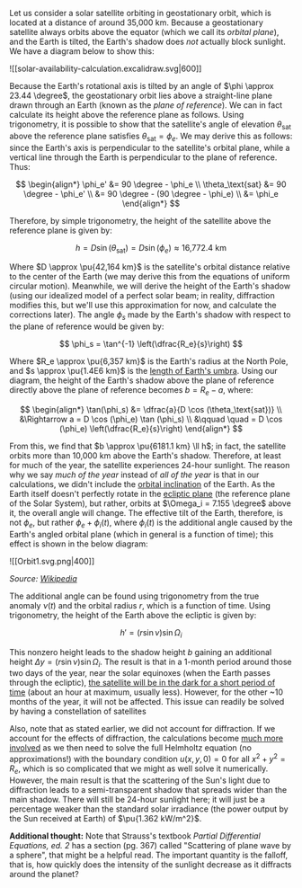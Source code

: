 Let us consider a solar satellite orbiting in geostationary orbit, which is located at a distance of around 35,000 km. Because a geostationary satellite always orbits above the equator (which we call its _orbital plane_), and the Earth is tilted, the Earth's shadow does _not_ actually block sunlight. We have a diagram below to show this:

![[solar-availability-calculation.excalidraw.svg|600]]

Because the Earth's rotational axis is tilted by an angle of $\phi \approx 23.44 \degree$, the geostationary orbit lies above a straight-line plane drawn through an Earth (known as the _plane of reference_). We can in fact calculate its height above the reference plane as follows. Using trigonometry, it is possible to show that the satellite's angle of elevation $\theta_\text{sat}$ above the reference plane satisfies $\theta_\text{sat} = \phi_e$. We may derive this as follows: since the Earth's axis is perpendicular to the satellite's orbital plane, while a vertical line through the Earth is perpendicular to the plane of reference. Thus:

$$
\begin{align*}
\phi_e' &= 90 \degree - \phi_e \\
\theta_\text{sat} &= 90 \degree - \phi_e' \\
&= 90 \degree - (90 \degree - \phi_e) \\
&= \phi_e
\end{align*}
$$

Therefore, by simple trigonometry, the height of the satellite above the reference plane is given by:

$$
h = D \sin (\theta_\text{sat}) = D \sin (\phi_e) \approx \text{16,772.4 km}
$$

Where $D \approx \pu{42,164 km}$ is the satellite's orbital distance relative to the center of the Earth (we may derive this from the equations of uniform circular motion). Meanwhile, we will derive the height of the Earth's shadow (using our idealized model of a perfect solar beam; in reality, diffraction modifies this, but we'll use this approximation for now, and calculate the corrections later). The angle $\phi_s$ made by the Earth's shadow with respect to the plane of reference would be given by:

$$
\phi_s = \tan^{-1} \left(\dfrac{R_e}{s}\right)
$$

Where $R_e \approx \pu{6,357 km}$ is the Earth's radius at the North Pole, and $s \approx \pu{1.4E6 km}$ is the [length of Earth's umbra](https://www.astronomy.ohio-state.edu/pogge.1/Ast161/Unit2/eclipses.html). Using our diagram, the height of the Earth's shadow above the plane of reference directly above the plane of reference becomes $b = R_e - a$, where:

$$
\begin{align*}
\tan(\phi_s) &= \dfrac{a}{D \cos (\theta_\text{sat})} \\
&\Rightarrow a = D \cos (\phi_e) \tan (\phi_s) \\
&\qquad \quad = D \cos (\phi_e) \left(\dfrac{R_e}{s}\right)
\end{align*}
$$

From this, we find that $b \approx \pu{6181.1 km} \ll h$; in fact, the satellite orbits more than 10,000 km above the Earth's shadow. Therefore, at least for much of the year, the satellite experiences 24-hour sunlight. The reason why we say _much of the year_ instead of _all of the year_ is that in our calculations, we didn't include the [orbital inclination](https://en.wikipedia.org/wiki/Orbital_inclination) of the Earth. As the Earth itself doesn't perfectly rotate in the [ecliptic plane](https://en.wikipedia.org/wiki/Ecliptic) (the reference plane of the Solar System), but rather, orbits at $\Omega_i = 7.155 \degree$ above it, the overall angle will change. The effective tilt of the Earth, therefore, is not $\phi_e$, but rather $\phi_e + \phi_i(t)$, where $\phi_i(t)$ is the additional angle caused by the Earth's angled orbital plane (which in general is a function of time); this effect is shown in the below diagram:


![[Orbit1.svg.png|400]]

_Source: [Wikipedia](https://commons.wikimedia.org/wiki/File:Orbit1.svg)_

The additional angle can be found using trigonometry from the true anomaly $\nu(t)$ and the orbital radius $r$, which is a function of time. Using trigonometry, the height of the Earth above the ecliptic is given by:

$$
h' = (r \sin \nu) \sin \Omega_i
$$

This nonzero height leads to the shadow height $b$ gaining an additional height $\Delta y = (r \sin \nu) \sin \Omega_i$. The result is that in a 1-month period around those two days of the year, near the solar equinoxes (when the Earth passes through the ecliptic), [the satellite will be in the dark for a short period of time](https://www.sws.bom.gov.au/Educational/5/4/3) (about an hour at maximum, usually less). However, for the other ~10 months of the year, it will not be affected. This issue can readily be solved by having a constellation of satellites

Also, note that as stated earlier, we did not account for diffraction. If we account for the effects of diffraction, the calculations become [much more involved](https://arxiv.org/abs/1004.5365) as we then need to solve the full Helmholtz equation (no approximations!) with the boundary condition $u(x, y, 0) = 0$ for all $x^2 + y^2 = R_e$, which is so complicated that we might as well solve it numerically. However, the main result is that the scattering of the Sun's light due to diffraction leads to a semi-transparent shadow that spreads wider than the main shadow. There will still be 24-hour sunlight here; it will just be a percentage weaker than the standard solar irradiance (the power output by the Sun received at Earth) of $\pu{1.362 kW/m^2}$.

**Additional thought:** Note that Strauss's textbook _Partial Differential Equations, ed. 2_ has a section (pg. 367) called "Scattering of plane wave by a sphere", that might be a helpful read. The important quantity is the falloff, that is, how quickly does the intensity of the sunlight decrease as it diffracts around the planet?